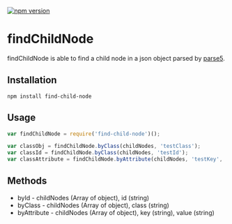 [![npm version](https://badge.fury.io/js/find-child-node.svg)](https://badge.fury.io/js/find-child-node)

# findChildNode
findChildNode is able to find a child node in a json object parsed by [parse5](https://github.com/inikulin/parse5).

## Installation
```
npm install find-child-node
```

## Usage
```javascript
var findChildNode = require('find-child-node')();

var classObj = findChildNode.byClass(childNodes, 'testClass');
var classId = findChildNode.byClass(childNodes, 'testId');
var classAttribute = findChildNode.byAttribute(childNodes, 'testKey', 'testValue');
```

## Methods
- byId - childNodes (Array of object), id (string)
- byClass  - childNodes (Array of object), class (string)
- byAttribute  - childNodes (Array of object), key (string), value (string)
